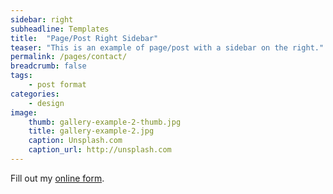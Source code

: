 ```yaml
---
sidebar: right
subheadline: Templates
title:  "Page/Post Right Sidebar"
teaser: "This is an example of page/post with a sidebar on the right."
permalink: /pages/contact/
breadcrumb: false
tags:
    - post format
categories:
    - design
image:
    thumb: gallery-example-2-thumb.jpg
    title: gallery-example-2.jpg
    caption: Unsplash.com
    caption_url: http://unsplash.com
---
```

<div id="wufoo-z1sjbcoq03nevfy"> Fill out my <a href="https://superne369.wufoo.com/forms/z1sjbcoq03nevfy">online form</a>. </div> <script type="text/javascript"> var z1sjbcoq03nevfy; (function(d, t) { var s = d.createElement(t), options = { 'userName':'superne369', 'formHash':'z1sjbcoq03nevfy', 'autoResize':true, 'height':'685', 'async':true, 'host':'wufoo.com', 'header':'show', 'ssl':true }; s.src = ('https:' == d.location.protocol ?'https://':'http://') + 'secure.wufoo.com/scripts/embed/form.js'; s.onload = s.onreadystatechange = function() { var rs = this.readyState; if (rs) if (rs != 'complete') if (rs != 'loaded') return; try { z1sjbcoq03nevfy = new WufooForm(); z1sjbcoq03nevfy.initialize(options); z1sjbcoq03nevfy.display(); } catch (e) { } }; var scr = d.getElementsByTagName(t)[0], par = scr.parentNode; par.insertBefore(s, scr); })(document, 'script'); </script>
